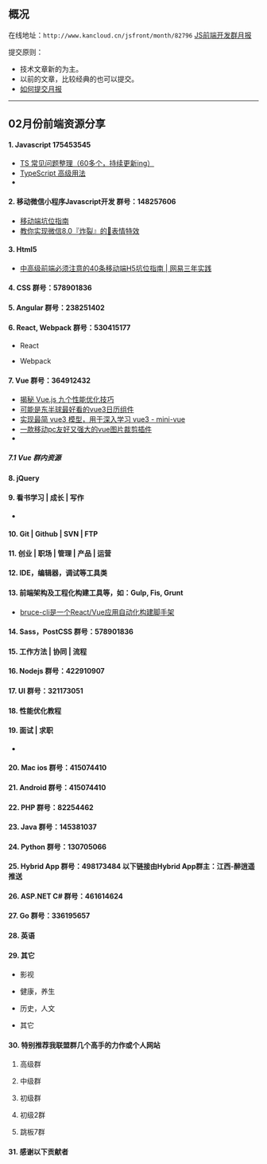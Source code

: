 ## 概况

在线地址：`http://www.kancloud.cn/jsfront/month/82796` [JS前端开发群月报](http://www.kancloud.cn/jsfront/month/82796)


提交原则：

- 技术文章新的为主。
- 以前的文章，比较经典的也可以提交。
- [如何提交月报](http://www.kancloud.cn/jsfront/month/227309)

---


## 02月份前端资源分享
#### 1. Javascript 175453545
- [TS 常见问题整理（60多个，持续更新ing）](https://juejin.cn/post/6844904055039344654)
- [TypeScript 高级用法](https://juejin.cn/post/6926794697553739784)
- []()


#### 2. 移动微信小程序Javascript开发 群号：148257606
- [移动端坑位指南](https://github.com/JowayYoung/mobile-devpit)
- [教你实现微信8.0『炸裂』的🎉表情特效](https://juejin.cn/post/6926010284578603021)

#### 3. Html5
- [中高级前端必须注意的40条移动端H5坑位指南 | 网易三年实践](https://juejin.cn/post/6921886428158754829)

#### 4. CSS  群号：578901836

#### 5. Angular 群号：238251402

#### 6. React, Webpack 群号：530415177
- React
    

- Webpack


#### 7. Vue 群号：364912432
- [揭秘 Vue.js 九个性能优化技巧](https://juejin.cn/post/6922641008106668045)
- [可能是东半球最好看的vue3日历组件](https://zhuanlan.zhihu.com/p/348746754)
- [实现最简 vue3 模型，用于深入学习 vue3 - mini-vue](https://github.com/cuixiaorui/mini-vue)
- [一款移动pc友好又强大的vue图片裁剪插件](https://juejin.cn/post/6854573213611982861)
- []()

##### 7.1 Vue 群内资源


#### 8. jQuery

#### 9. 看书学习 | 成长 | 写作
- []()

#### 10. Git | Github | SVN | FTP

#### 11. 创业 | 职场 | 管理 | 产品 | 运营

#### 12. IDE，编辑器，调试等工具类

#### 13. 前端架构及工程化构建工具等，如：Gulp, Fis, Grunt
- [bruce-cli是一个React/Vue应用自动化构建脚手架](https://github.com/JowayYoung/bruce-cli)

#### 14. Sass，PostCSS  群号：578901836

#### 15. 工作方法 | 协同 | 流程

#### 16. Nodejs 群号：422910907

#### 17. UI 群号：321173051

#### 18. 性能优化教程

#### 19. 面试 | 求职
- []()

#### 20. Mac ios 群号：415074410

#### 21. Android 群号：415074410

#### 22. PHP 群号：82254462

#### 23. Java 群号：145381037

#### 24. Python 群号：130705066

#### 25. Hybrid App 群号：498173484 以下链接由Hybrid App群主：江西-醉逍遥推送

#### 26. ASP.NET C# 群号：461614624

#### 27. Go 群号：336195657

#### 28. 英语

#### 29. 其它

- 影视


- 健康，养生


- 历史，人文


- 其它



#### 30. 特别推荐我联盟群几个高手的力作或个人网站

1. 高级群



2. 中级群


3. 初级群

4. 初级2群


5. 跳板7群


#### 31. 感谢以下贡献者

